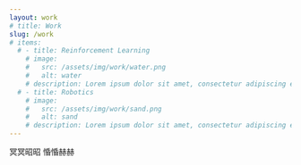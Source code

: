 ```yaml
---
layout: work
# title: Work
slug: /work
# items:
  # - title: Reinforcement Learning
    # image:
    #   src: /assets/img/work/water.png
    #   alt: water
    # description: Lorem ipsum dolor sit amet, consectetur adipiscing elit, sed do eiusmod tempor incididunt ut labore et dolore magna aliqua. Ut enim ad minim veniam, quis nostrud exercitation ullamco laboris nisi ut aliquip ex ea commodo consequat.
  # - title: Robotics
    # image:
    #   src: /assets/img/work/sand.png
    #   alt: sand
    # description: Lorem ipsum dolor sit amet, consectetur adipiscing elit, sed do eiusmod tempor incididunt ut labore et dolore magna aliqua. Ut enim ad minim veniam, quis nostrud exercitation ullamco laboris nisi ut aliquip ex ea commodo consequat. Duis aute irure dolor in reprehenderit in voluptate velit esse cillum dolore eu fugiat nulla pariatur.
---
```


冥冥昭昭 惛惛赫赫
<br />
<br />
